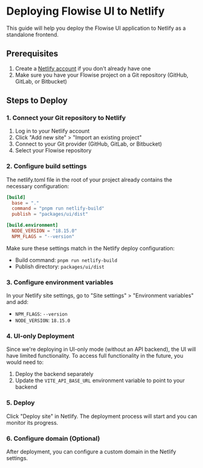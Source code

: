 # Deploying Flowise UI to Netlify

This guide will help you deploy the Flowise UI application to Netlify as a standalone frontend.

## Prerequisites

1. Create a [Netlify account](https://app.netlify.com/signup) if you don't already have one
2. Make sure you have your Flowise project on a Git repository (GitHub, GitLab, or Bitbucket)

## Steps to Deploy

### 1. Connect your Git repository to Netlify

1. Log in to your Netlify account
2. Click "Add new site" > "Import an existing project"
3. Connect to your Git provider (GitHub, GitLab, or Bitbucket)
4. Select your Flowise repository

### 2. Configure build settings

The netlify.toml file in the root of your project already contains the necessary configuration:

```toml
[build]
  base = "."
  command = "pnpm run netlify-build"
  publish = "packages/ui/dist"

[build.environment]
  NODE_VERSION = "18.15.0"
  NPM_FLAGS = "--version"
```

Make sure these settings match in the Netlify deploy configuration:
- Build command: `pnpm run netlify-build`
- Publish directory: `packages/ui/dist`

### 3. Configure environment variables

In your Netlify site settings, go to "Site settings" > "Environment variables" and add:

- `NPM_FLAGS`: `--version`
- `NODE_VERSION`: `18.15.0`

### 4. UI-only Deployment

Since we're deploying in UI-only mode (without an API backend), the UI will have limited functionality. To access full functionality in the future, you would need to:

1. Deploy the backend separately
2. Update the `VITE_API_BASE_URL` environment variable to point to your backend

### 5. Deploy

Click "Deploy site" in Netlify. The deployment process will start and you can monitor its progress.

### 6. Configure domain (Optional)

After deployment, you can configure a custom domain in the Netlify settings. 